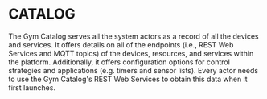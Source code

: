 # CATALOG
The Gym Catalog serves all the system actors as a record of all the devices and services. It offers details on all of the endpoints (i.e., REST Web Services and MQTT topics) of the devices, resources, and services within the platform. Additionally, it offers configuration options for control strategies and applications (e.g. timers and sensor lists). Every actor needs to use the Gym Catalog's REST Web Services to obtain this data when it first launches.